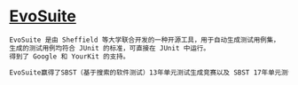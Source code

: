 # [EvoSuite](http://www.evosuite.org/documentation/)
```md
EvoSuite 是由 Sheffield 等大学联合开发的一种开源工具，用于自动生成测试用例集，
生成的测试用例均符合 JUnit 的标准，可直接在 JUnit 中运行。
得到了 Google 和 YourKit 的支持。
```
```md
EvoSuite赢得了SBST（基于搜索的软件测试）13年单元测试生成竞赛以及 SBST 17年单元测试生成竞赛的冠军。
```
